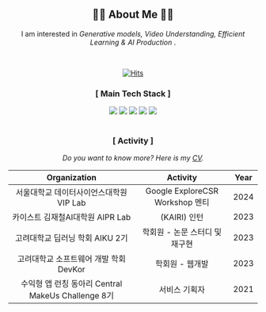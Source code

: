 <div align=center>

 <h2 align="center">👩‍💻 About Me 👩‍💻</h2>
<p align="center">
  I am interested in <em> Generative models, Video Understanding, Efficient Learning & AI Production </em>.
</p>
<br> 

[![Hits](https://hits.seeyoufarm.com/api/count/incr/badge.svg?url=https%3A%2F%2Fgithub.com%2Fdhdbsrlw&count_bg=%2379C83D&title_bg=%23555555&icon=&icon_color=%23E7E7E7&title=hits&edge_flat=false)](https://hits.seeyoufarm.com)

<h3 align="center">[ Main Tech Stack ]</h3>
<img src="https://img.shields.io/badge/python-3776AB?style=for-the-badge&logo=python&logoColor=white"> 
<img src="https://img.shields.io/badge/pytorch-EE4C2C?style=for-the-badge&logo=pytorch&logoColor=white">
<img src="https://img.shields.io/badge/c++-00599C?style=for-the-badge&logo=c%2B%2B&logoColor=white">
<img src="https://img.shields.io/badge/docker-2496ED?style=for-the-badge&logo=docker&logoColor=white">
<img src="https://img.shields.io/badge/react-61DAFB?style=for-the-badge&logo=react&logoColor=black"> 
<br>
<br>

<h3 align="center">[ Activity ]</h3>

<em>Do you want to know more? Here is my [CV](CV_YoonjinOh_update_240123.pdf).</em>

|Organization|Activity|Year|
|:---:|:---:|:---:|
|서울대학교 데이터사이언스대학원 VIP Lab| Google ExploreCSR Workshop 멘티|2024|
|카이스트 김재철AI대학원 AIPR Lab |(KAIRI) 인턴|2023|
|고려대학교 딥러닝 학회 AIKU 2기|학회원 - 논문 스터디 및 재구현|2023|
|고려대학교 소프트웨어 개발 학회 DevKor|학회원 - 웹개발|2023|
|수익형 앱 런칭 동아리 Central MakeUs Challenge 8기|서비스 기획자|2021|
 
 <br>
</div>



<!--
**dhdbsrlw/dhdbsrlw** is a ✨ _special_ ✨ repository because its `README.md` (this file) appears on your GitHub profile.

Here are some ideas to get you started:

- 🔭 I’m currently working on ...
- 🌱 I’m currently learning ...
- 👯 I’m looking to collaborate on ...
- 🤔 I’m looking for help with ...
- 💬 Ask me about ...
- 📫 How to reach me: ...
- 😄 Pronouns: ...
- ⚡ Fun fact: ...
-->
